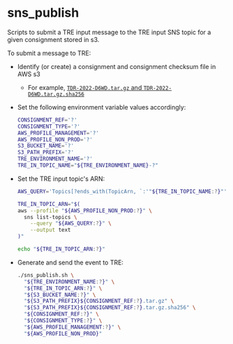 # sns_publish

Scripts to submit a TRE input message to the TRE input SNS topic for a given
consignment stored in s3.

To submit a message to TRE:

* Identify (or create) a consignment and consignment checksum file in AWS s3
  * For example, [`TDR-2022-D6WD.tar.gz` and `TDR-2022-D6WD.tar.gz.sha256`](../../../test/resources/small-normal-batch/bagit/v1-2)
* Set the following environment variable values accordingly:

  ```bash
  CONSIGNMENT_REF='?'
  CONSIGNMENT_TYPE='?'
  AWS_PROFILE_MANAGEMENT='?'
  AWS_PROFILE_NON_PROD='?'
  S3_BUCKET_NAME='?'
  S3_PATH_PREFIX='?'
  TRE_ENVIRONMENT_NAME='?'
  TRE_IN_TOPIC_NAME="${TRE_ENVIRONMENT_NAME}-?"
  ```
  
* Set the TRE input topic's ARN:

  ```bash
  AWS_QUERY='Topics[?ends_with(TopicArn, `:'"${TRE_IN_TOPIC_NAME:?}"'`) == `true`].TopicArn | [0]'
  
  TRE_IN_TOPIC_ARN="$(
  aws --profile "${AWS_PROFILE_NON_PROD:?}" \
    sns list-topics \
      --query "${AWS_QUERY:?}" \
      --output text
  )"
  
  echo "${TRE_IN_TOPIC_ARN:?}"
  ```

* Generate and send the event to TRE:

  ```bash
  ./sns_publish.sh \
    "${TRE_ENVIRONMENT_NAME:?}" \
    "${TRE_IN_TOPIC_ARN:?}" \
    "${S3_BUCKET_NAME:?}" \
    "${S3_PATH_PREFIX}${CONSIGNMENT_REF:?}.tar.gz" \
    "${S3_PATH_PREFIX}${CONSIGNMENT_REF:?}.tar.gz.sha256" \
    "${CONSIGNMENT_REF:?}" \
    "${CONSIGNMENT_TYPE:?}" \
    "${AWS_PROFILE_MANAGEMENT:?}" \
    "${AWS_PROFILE_NON_PROD}"
  ```
  